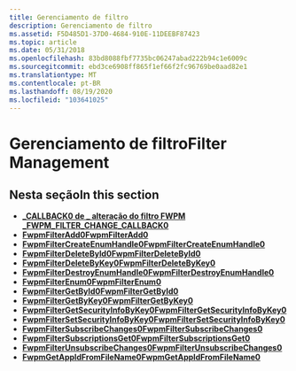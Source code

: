 ```yaml
---
title: Gerenciamento de filtro
description: Gerenciamento de filtro
ms.assetid: F5D485D1-37D0-4684-910E-11DEEBF87423
ms.topic: article
ms.date: 05/31/2018
ms.openlocfilehash: 83bd8088fbf7735bc06247abad222b94c1e6009c
ms.sourcegitcommit: ebd3ce6908ff865f1ef66f2fc96769be0aad82e1
ms.translationtype: MT
ms.contentlocale: pt-BR
ms.lasthandoff: 08/19/2020
ms.locfileid: "103641025"
---
```

# <a name="filter-management"></a><span data-ttu-id="67982-103">Gerenciamento de filtro</span><span class="sxs-lookup"><span data-stu-id="67982-103">Filter Management</span></span>

## <a name="in-this-section"></a><span data-ttu-id="67982-104">Nesta seção</span><span class="sxs-lookup"><span data-stu-id="67982-104">In this section</span></span>

-   [<span data-ttu-id="67982-105">**\_CALLBACK0 de \_ alteração do filtro FWPM \_**</span><span class="sxs-lookup"><span data-stu-id="67982-105">**FWPM\_FILTER\_CHANGE\_CALLBACK0**</span></span>](/windows/win32/api/fwpmu/nc-fwpmu-fwpm_filter_change_callback0)
-   [<span data-ttu-id="67982-106">**FwpmFilterAdd0**</span><span class="sxs-lookup"><span data-stu-id="67982-106">**FwpmFilterAdd0**</span></span>](/windows/desktop/api/Fwpmu/nf-fwpmu-fwpmfilteradd0)
-   [<span data-ttu-id="67982-107">**FwpmFilterCreateEnumHandle0**</span><span class="sxs-lookup"><span data-stu-id="67982-107">**FwpmFilterCreateEnumHandle0**</span></span>](/windows/desktop/api/Fwpmu/nf-fwpmu-fwpmfiltercreateenumhandle0)
-   [<span data-ttu-id="67982-108">**FwpmFilterDeleteById0**</span><span class="sxs-lookup"><span data-stu-id="67982-108">**FwpmFilterDeleteById0**</span></span>](/windows/desktop/api/Fwpmu/nf-fwpmu-fwpmfilterdeletebyid0)
-   [<span data-ttu-id="67982-109">**FwpmFilterDeleteByKey0**</span><span class="sxs-lookup"><span data-stu-id="67982-109">**FwpmFilterDeleteByKey0**</span></span>](/windows/desktop/api/Fwpmu/nf-fwpmu-fwpmfilterdeletebykey0)
-   [<span data-ttu-id="67982-110">**FwpmFilterDestroyEnumHandle0**</span><span class="sxs-lookup"><span data-stu-id="67982-110">**FwpmFilterDestroyEnumHandle0**</span></span>](/windows/desktop/api/Fwpmu/nf-fwpmu-fwpmfilterdestroyenumhandle0)
-   [<span data-ttu-id="67982-111">**FwpmFilterEnum0**</span><span class="sxs-lookup"><span data-stu-id="67982-111">**FwpmFilterEnum0**</span></span>](/windows/desktop/api/Fwpmu/nf-fwpmu-fwpmfilterenum0)
-   [<span data-ttu-id="67982-112">**FwpmFilterGetById0**</span><span class="sxs-lookup"><span data-stu-id="67982-112">**FwpmFilterGetById0**</span></span>](/windows/desktop/api/Fwpmu/nf-fwpmu-fwpmfiltergetbyid0)
-   [<span data-ttu-id="67982-113">**FwpmFilterGetByKey0**</span><span class="sxs-lookup"><span data-stu-id="67982-113">**FwpmFilterGetByKey0**</span></span>](/windows/desktop/api/Fwpmu/nf-fwpmu-fwpmfiltergetbykey0)
-   [<span data-ttu-id="67982-114">**FwpmFilterGetSecurityInfoByKey0**</span><span class="sxs-lookup"><span data-stu-id="67982-114">**FwpmFilterGetSecurityInfoByKey0**</span></span>](/windows/desktop/api/Fwpmu/nf-fwpmu-fwpmfiltergetsecurityinfobykey0)
-   [<span data-ttu-id="67982-115">**FwpmFilterSetSecurityInfoByKey0**</span><span class="sxs-lookup"><span data-stu-id="67982-115">**FwpmFilterSetSecurityInfoByKey0**</span></span>](/windows/desktop/api/Fwpmu/nf-fwpmu-fwpmfiltersetsecurityinfobykey0)
-   [<span data-ttu-id="67982-116">**FwpmFilterSubscribeChanges0**</span><span class="sxs-lookup"><span data-stu-id="67982-116">**FwpmFilterSubscribeChanges0**</span></span>](/windows/desktop/api/Fwpmu/nf-fwpmu-fwpmfiltersubscribechanges0)
-   [<span data-ttu-id="67982-117">**FwpmFilterSubscriptionsGet0**</span><span class="sxs-lookup"><span data-stu-id="67982-117">**FwpmFilterSubscriptionsGet0**</span></span>](/windows/desktop/api/Fwpmu/nf-fwpmu-fwpmfiltersubscriptionsget0)
-   [<span data-ttu-id="67982-118">**FwpmFilterUnsubscribeChanges0**</span><span class="sxs-lookup"><span data-stu-id="67982-118">**FwpmFilterUnsubscribeChanges0**</span></span>](/windows/desktop/api/Fwpmu/nf-fwpmu-fwpmfilterunsubscribechanges0)
-   [<span data-ttu-id="67982-119">**FwpmGetAppIdFromFileName0**</span><span class="sxs-lookup"><span data-stu-id="67982-119">**FwpmGetAppIdFromFileName0**</span></span>](/windows/desktop/api/Fwpmu/nf-fwpmu-fwpmgetappidfromfilename0)

 

 